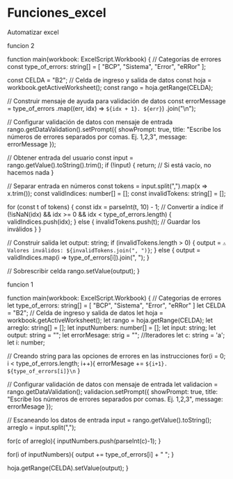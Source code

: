 # Funciones_excel
Automatizar excel

funcion 2

function main(workbook: ExcelScript.Workbook) {
  // Categorías de errores
  const type_of_errors: string[] = [
    "BCP",
    "Sistema",
    "Error",
    "eRRor"
  ];

  const CELDA = "B2"; // Celda de ingreso y salida de datos
  const hoja = workbook.getActiveWorksheet();
  const rango = hoja.getRange(CELDA);

  // Construir mensaje de ayuda para validación de datos
  const errorMessage = type_of_errors
    .map((err, idx) => `${idx + 1}. ${err}`)
    .join("\n");

  // Configurar validación de datos con mensaje de entrada
  rango.getDataValidation().setPrompt({
    showPrompt: true,
    title: "Escribe los números de errores separados por comas. Ej. 1,2,3",
    message: errorMessage
  });

  // Obtener entrada del usuario
  const input = rango.getValue().toString().trim();
  if (!input) {
    return; // Si está vacío, no hacemos nada
  }

  // Separar entrada en números
  const tokens = input.split(",").map(x => x.trim());
  const validIndices: number[] = [];
  const invalidTokens: string[] = [];

  for (const t of tokens) {
    const idx = parseInt(t, 10) - 1; // Convertir a índice
    if (!isNaN(idx) && idx >= 0 && idx < type_of_errors.length) {
      validIndices.push(idx);
    } else {
      invalidTokens.push(t); // Guardar los inválidos
    }
  }

  // Construir salida
  let output: string;
  if (invalidTokens.length > 0) {
    output = `⚠️ Valores inválidos: ${invalidTokens.join(", ")}`;
  } else {
    output = validIndices.map(i => type_of_errors[i]).join(", ");
  }

  // Sobrescribir celda
  rango.setValue(output);
}


funcion 1

function main(workbook: ExcelScript.Workbook) {
  // Categorias de errores
  let type_of_errors: string[] = [
    "BCP",
    "Sistema",
    "Error",
    "eRRor"
  ]
  let CELDA = "B2"; // Celda de ingreso y salida de datos
  let hoja = workbook.getActiveWorksheet();
  let rango = hoja.getRange(CELDA);
  let arreglo: string[] = [];
  let inputNumbers: number[] = [];
  let input: string;
  let output: string = "";
  let errorMesage: strig = "";
  //Iteradores
  let c: string = 'a';
  let i: number;

  // Creando string para las opciones de errores en las instrucciones
  for(i = 0; i < type_of_errors.length; i++){
    errorMesage += `${i+1}. ${type_of_errors[i]}\n`
  }

  // Configurar validación de datos con mensaje de entrada
  let validacion = rango.getDataValidation();
  validacion.setPrompt({
    showPrompt: true,
    title: "Escribe los números de errores separados por comas. Ej. 1,2,3",
    message: errorMesage
  });

  // Escaneando los datos de entrada
  input = rango.getValue().toString();
  arreglo = input.split(",");

  for(c of arreglo){
    inputNumbers.push(parseInt(c)-1);
  }

  for(i of inputNumbers){
    output += type_of_errors[i] + "  ";
  }

  hoja.getRange(CELDA).setValue(output);
}
